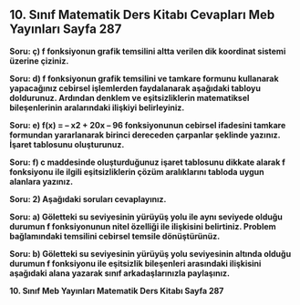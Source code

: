 ## 10. Sınıf Matematik Ders Kitabı Cevapları Meb Yayınları Sayfa 287

**Soru: ç) f fonksiyonun grafik temsilini altta verilen dik koordinat sistemi üzerine çiziniz.**

**Soru: d) f fonksiyonun grafik temsilini ve tamkare formunu kullanarak yapacağınız cebirsel işlemlerden faydalanarak aşağıdaki tabloyu doldurunuz. Ardından denklem ve eşitsizliklerin matematiksel bileşenlerinin aralarındaki ilişkiyi belirleyiniz.**

**Soru: e) f(x) = – x2 + 20x – 96 fonksiyonunun cebirsel ifadesini tamkare formundan yararlanarak birinci dereceden çarpanlar şeklinde yazınız. İşaret tablosunu oluşturunuz.**

**Soru: f) c maddesinde oluşturduğunuz işaret tablosunu dikkate alarak f fonksiyonu ile ilgili eşitsizliklerin çözüm aralıklarını tabloda uygun alanlara yazınız.**

**Soru: 2) Aşağıdaki soruları cevaplayınız.**

**Soru: a) Göletteki su seviyesinin yürüyüş yolu ile aynı seviyede olduğu durumun f fonksiyonunun nitel özelliği ile ilişkisini belirtiniz. Problem bağlamındaki temsilini cebirsel temsile dönüştürünüz.**

**Soru: b) Göletteki su seviyesinin yürüyüş yolu seviyesinin altında olduğu durumun f fonksiyonu ile eşitsizlik bileşenleri arasındaki ilişkisini aşağıdaki alana yazarak sınıf arkadaşlarınızla paylaşınız.**

**10. Sınıf Meb Yayınları Matematik Ders Kitabı Sayfa 287**